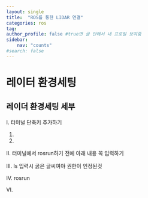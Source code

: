```yaml
---
layout: single
title:  "ROS를 통한 LIDAR 연결"
categories: ros
tag: 
author_profile: false #true면 글 안에서 내 프로필 보여줌
sidebar:
    nav: "counts"
#search: false
---
```


# 레이터 환경세팅

## 레이더 환경세팅 세부

I. 터미널 단축키 추가하기

1.
2.

II. 터미널에서 rosrun하기 전에 아래 내용 꼭 입력하기

III. ls 입력시 굵은 글씨여야 권한이 인정된것

IV. rosrun

VI.
